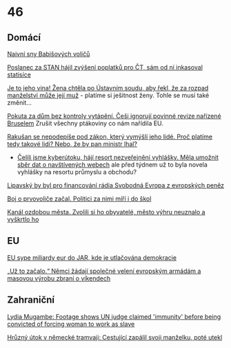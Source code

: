# 46

## Domácí

[Naivní sny Babišových voličů](https://medium.seznam.cz/clanek/richard-pokorny-naivni-sny-babisovych-volicu-129503)

[Poslanec za STAN hájil zvýšení poplatků pro ČT, sám od ní inkasoval statisíce](https://www.idnes.cz/zpravy/domaci/lacina-stan-koncesionarske-poplatky-snemovna-ceska-televize.A250314_190727_domaci_dyn)

[Je to jeho vina! Žena chtěla po Ústavním soudu, aby řekl, že za rozpad manželství může její muž](https://www.novinky.cz/clanek/krimi-je-to-jeho-vina-zena-chtela-po-ustavnim-soudu-aby-rekl-ze-za-rozpad-manzelstvi-muze-jeji-muz-40513020) - platíme si ješitnost ženy. Tohle se musí také změnit...

[Pokuta za dům bez kontroly vytápění. Češi ignorují povinné revize nařízené Bruselem](https://www.idnes.cz/zpravy/domaci/topeni-kontrola-revize-pokuta-dum-energie.A250314_180318_domaci_stud?zdroj=otvirak) Zrušit všechny ptákoviny co nám nařídila EU.

[Rakušan se nepodepíše pod zákon, který vymýšlí jeho lidé. Proč platíme tedy takové lidi? Nebo, že by pan ministr lhal?](https://x.com/Vit_Rakusan/status/1900972036547097080)
-  [Čelili jsme kyberútoku, hájí resort nezveřejnění vyhlášky. Měla umožnit sběr dat o navštívených webech](https://www.irozhlas.cz/zpravy-domov/celili-jsme-kyberutoku-haji-resort-nezverejneni-vyhlasky-mela-umoznit-sber-dat-o_2503160932_pik) ale před týdnem už to byla novela vyhlášky na resortu průmyslu a obchodu?

[Lipavský by byl pro financování rádia Svobodná Evropa z evropských peněz](https://www.novinky.cz/clanek/domaci-lipavsky-by-byl-pro-financovani-radia-svobodna-evropa-z-evropskych-penez-40513245)

[Boj o prvovoliče začal. Politici za nimi míří i do škol](https://www.novinky.cz/clanek/volby-do-poslanecke-snemovny-boj-o-prvovolice-zacal-politici-za-nimi-miri-i-do-skol-40512778)

[Kanál ozdobou města. Zvolili si ho obyvatelé, město výhru neuznalo a vyškrtlo ho](https://brnensky.denik.cz/zpravy_region/kurim-soutez-kanal-foto-architektonicky-skvost-vysledek.html)

## EU

[EU sype miliardy eur do JAR, kde je utlačována demokracie](https://www.novinky.cz/clanek/zahranicni-evropa-eu-sype-miliardy-eur-do-jar-kde-je-utlacovana-demokracie-40513152)

[„Už to začalo.“ Němci žádají společné velení evropským armádám a masovou výrobu zbraní o víkendech ](https://www.echo24.cz/a/H94f7/svet-zpravy-uz-to-zacalo-nemci-zadaji-spolecne-veleni-evropske-armady-masovou-vyrobu-zbrani-o-vikendech)


## Zahraniční

[Lydia Mugambe: Footage shows UN judge claimed 'immunity' before being convicted of forcing woman to work as slave](https://news.sky.com/story/lydia-mugambe-footage-shows-un-judge-claimed-immunity-before-being-convicted-of-forcing-woman-to-work-as-slave-13327897)

[Hrůzný útok v německé tramvaji: Cestující zapálil svoji manželku, poté utekl ](https://www.echo24.cz/a/HpGtt/zpravy-svet-v-nemecku-cestujici-zapalil-zenu-v-tramvaji-a-polil-benzinem)
